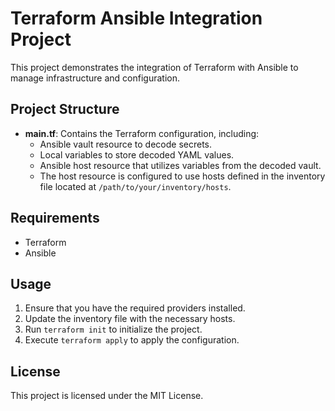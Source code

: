 # Terraform Ansible Integration Project

This project demonstrates the integration of Terraform with Ansible to manage infrastructure and configuration.

## Project Structure

- **main.tf**: Contains the Terraform configuration, including:
  - Ansible vault resource to decode secrets.
  - Local variables to store decoded YAML values.
  - Ansible host resource that utilizes variables from the decoded vault.
  - The host resource is configured to use hosts defined in the inventory file located at `/path/to/your/inventory/hosts`.

## Requirements

- Terraform
- Ansible

## Usage

1. Ensure that you have the required providers installed.
2. Update the inventory file with the necessary hosts.
3. Run `terraform init` to initialize the project.
4. Execute `terraform apply` to apply the configuration.

## License

This project is licensed under the MIT License.
